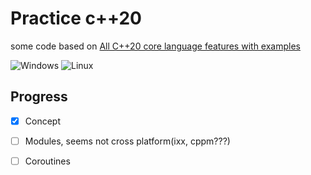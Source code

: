 # Practice c++20

some code based on [All C++20 core language features with examples](https://oleksandrkvl.github.io/2021/04/02/cpp-20-overview.html)

![Windows](https://github.com/maidamai0/cpp_20/actions/workflows/windows.yml/badge.svg)
![Linux](https://github.com/maidamai0/cpp_20/actions/workflows/linux.yml/badge.svg)

## Progress

- [x] Concept

- [ ] Modules, seems not cross platform(ixx, cppm???)

- [ ] Coroutines
